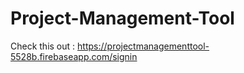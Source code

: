 # Project-Management-Tool
Check this out : https://projectmanagementtool-5528b.firebaseapp.com/signin
